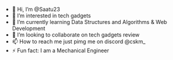 - 👋 Hi, I’m @Saatu23
- 👀 I’m interested in tech gadgets
- 🌱 I’m currently learning Data Structures and Algorithms & Web Development
- 💞️ I’m looking to collaborate on tech gadgets review
- 📫 How to reach me just pimg me on discord @cskm_
- ⚡ Fun fact: I am a Mechanical Engineer

<!---
Saatu23/Saatu23 is a ✨ special ✨ repository because its `README.md` (this file) appears on your GitHub profile.
You can click the Preview link to take a look at your changes.
--->

